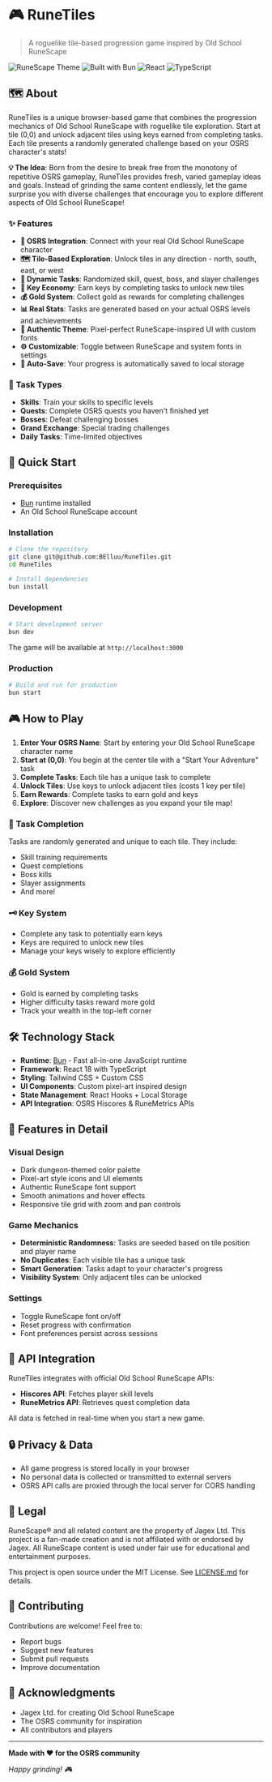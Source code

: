 # 🎮 RuneTiles

> A roguelike tile-based progression game inspired by Old School RuneScape

![RuneScape Theme](https://img.shields.io/badge/Theme-RuneScape-orange)
![Built with Bun](https://img.shields.io/badge/Built%20with-Bun-black)
![React](https://img.shields.io/badge/React-18-blue)
![TypeScript](https://img.shields.io/badge/TypeScript-5-blue)

## 🗺️ About

RuneTiles is a unique browser-based game that combines the progression mechanics of Old School RuneScape with roguelike tile exploration. Start at tile (0,0) and unlock adjacent tiles using keys earned from completing tasks. Each tile presents a randomly generated challenge based on your OSRS character's stats!

**💡 The Idea**: Born from the desire to break free from the monotony of repetitive OSRS gameplay, RuneTiles provides fresh, varied gameplay ideas and goals. Instead of grinding the same content endlessly, let the game surprise you with diverse challenges that encourage you to explore different aspects of Old School RuneScape!

### ✨ Features

- **🔗 OSRS Integration**: Connect with your real Old School RuneScape character
- **🗺️ Tile-Based Exploration**: Unlock tiles in any direction - north, south, east, or west
- **🎯 Dynamic Tasks**: Randomized skill, quest, boss, and slayer challenges
- **🔑 Key Economy**: Earn keys by completing tasks to unlock new tiles
- **💰 Gold System**: Collect gold as rewards for completing challenges
- **📊 Real Stats**: Tasks are generated based on your actual OSRS levels and achievements
- **🎨 Authentic Theme**: Pixel-perfect RuneScape-inspired UI with custom fonts
- **⚙️ Customizable**: Toggle between RuneScape and system fonts in settings
- **💾 Auto-Save**: Your progress is automatically saved to local storage

### 🎲 Task Types

- **Skills**: Train your skills to specific levels
- **Quests**: Complete OSRS quests you haven't finished yet
- **Bosses**: Defeat challenging bosses
- **Grand Exchange**: Special trading challenges
- **Daily Tasks**: Time-limited objectives

## 🚀 Quick Start

### Prerequisites

- [Bun](https://bun.com) runtime installed
- An Old School RuneScape account

### Installation

```bash
# Clone the repository
git clone git@github.com:BElluu/RuneTiles.git
cd RuneTiles

# Install dependencies
bun install
```

### Development

```bash
# Start development server
bun dev
```

The game will be available at `http://localhost:3000`

### Production

```bash
# Build and run for production
bun start
```

## 🎮 How to Play

1. **Enter Your OSRS Name**: Start by entering your Old School RuneScape character name
2. **Start at (0,0)**: You begin at the center tile with a "Start Your Adventure" task
3. **Complete Tasks**: Each tile has a unique task to complete
4. **Unlock Tiles**: Use keys to unlock adjacent tiles (costs 1 key per tile)
5. **Earn Rewards**: Complete tasks to earn gold and keys
6. **Explore**: Discover new challenges as you expand your tile map!

### 🎯 Task Completion

Tasks are randomly generated and unique to each tile. They include:
- Skill training requirements
- Quest completions
- Boss kills
- Slayer assignments
- And more!

### 🗝️ Key System

- Complete any task to potentially earn keys
- Keys are required to unlock new tiles
- Manage your keys wisely to explore efficiently

### 💰 Gold System

- Gold is earned by completing tasks
- Higher difficulty tasks reward more gold
- Track your wealth in the top-left corner

## 🛠️ Technology Stack

- **Runtime**: [Bun](https://bun.sh) - Fast all-in-one JavaScript runtime
- **Framework**: React 18 with TypeScript
- **Styling**: Tailwind CSS + Custom CSS
- **UI Components**: Custom pixel-art inspired design
- **State Management**: React Hooks + Local Storage
- **API Integration**: OSRS Hiscores & RuneMetrics APIs

## 🎨 Features in Detail

### Visual Design
- Dark dungeon-themed color palette
- Pixel-art style icons and UI elements
- Authentic RuneScape font support
- Smooth animations and hover effects
- Responsive tile grid with zoom and pan controls

### Game Mechanics
- **Deterministic Randomness**: Tasks are seeded based on tile position and player name
- **No Duplicates**: Each visible tile has a unique task
- **Smart Generation**: Tasks adapt to your character's progress
- **Visibility System**: Only adjacent tiles can be unlocked

### Settings
- Toggle RuneScape font on/off
- Reset progress with confirmation
- Font preferences persist across sessions

## 📝 API Integration

RuneTiles integrates with official Old School RuneScape APIs:
- **Hiscores API**: Fetches player skill levels
- **RuneMetrics API**: Retrieves quest completion data

All data is fetched in real-time when you start a new game.

## 🔒 Privacy & Data

- All game progress is stored locally in your browser
- No personal data is collected or transmitted to external servers
- OSRS API calls are proxied through the local server for CORS handling

## 📜 Legal

RuneScape® and all related content are the property of Jagex Ltd. This project is a fan-made creation and is not affiliated with or endorsed by Jagex. All RuneScape content is used under fair use for educational and entertainment purposes.

This project is open source under the MIT License. See [LICENSE.md](LICENSE.md) for details.

## 🤝 Contributing

Contributions are welcome! Feel free to:
- Report bugs
- Suggest new features
- Submit pull requests
- Improve documentation

## 🙏 Acknowledgments

- Jagex Ltd. for creating Old School RuneScape
- The OSRS community for inspiration
- All contributors and players

---

**Made with ❤️ for the OSRS community**

*Happy grinding! 🎮*
